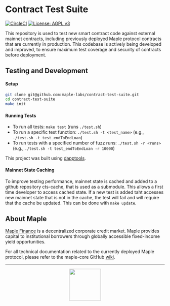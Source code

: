 # Contract Test Suite

[![CircleCI](https://circleci.com/gh/maple-labs/contract-test-suite/tree/main.svg?style=svg)](https://circleci.com/gh/maple-labs/contract-test-suite/tree/main) [![License: AGPL v3](https://img.shields.io/badge/License-AGPL%20v3-blue.svg)](https://www.gnu.org/licenses/agpl-3.0)

This repository is used to test new smart contract code against external mainnet contracts, including previously deployed Maple protocol contracts that are currently in production. This codebase is actively being developed and improved, to ensure maximum test coverage and security of contracts before deployment.

## Testing and Development
#### Setup
```sh
git clone git@github.com:maple-labs/contract-test-suite.git
cd contract-test-suite
make init
```
#### Running Tests
- To run all tests: `make test` (runs `./test.sh`)
- To run a specific test function: `./test.sh -t <test_name>` (e.g., `./test.sh -t test_endToEndLoan`)
- To run tests with a specified number of fuzz runs: `./test.sh -r <runs>` (e.g., `./test.sh -t test_endToEndLoan -r 10000`)

This project was built using [dapptools](https://github.com/dapphub/dapptools).

#### Mainnet State Caching
To improve testing performance, mainnet state is cached and added to a github repository cts-cache, that is used as a submodule. This allows a first time developer to access cached state. If a new test is added taht accesses new mainnet state that is not in the cache, the test will fail and will require that the cache be updated. This can be done with `make update`.

## About Maple
[Maple Finance](https://maple.finance) is a decentralized corporate credit market. Maple provides capital to institutional borrowers through globally accessible fixed-income yield opportunities.

For all technical documentation related to the currently deployed Maple protocol, please refer to the maple-core GitHub [wiki](https://github.com/maple-labs/maple-core/wiki).

---

<p align="center">
  <img src="https://user-images.githubusercontent.com/44272939/116272804-33e78d00-a74f-11eb-97ab-77b7e13dc663.png" height="100" />
</p>
